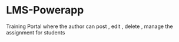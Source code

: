 # LMS-Powerapp
Training Portal where the author can post , edit , delete , manage the assignment for students 
